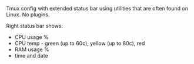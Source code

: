 Tmux config with extended status bar using utilities that are often found on Linux.
No plugins.

Right status bar shows:
 * CPU usage %
 * CPU temp - green (up to 60c), yellow (up to 80c), red
 * RAM usage %
 * time and date
